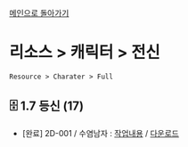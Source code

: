 [메인으로 돌아가기](/README.md)

# 리소스 > 캐릭터 > 전신 
```
Resource > Charater > Full
```

## :file_cabinet: 1.7 등신 (17)
- [완료] 2D-001 / 수염남자 : [작업내용](/Resource-Character-Full/2D-17-001.md) / [다운로드](https://gofile.me/6XDCl/J9lMEgRY5)
